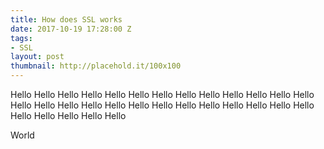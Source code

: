 ```yaml
---
title: How does SSL works
date: 2017-10-19 17:28:00 Z
tags:
- SSL
layout: post
thumbnail: http://placehold.it/100x100
---
```


Hello Hello Hello Hello Hello Hello Hello Hello Hello Hello Hello Hello Hello Hello Hello Hello Hello Hello Hello Hello Hello Hello Hello Hello Hello Hello Hello Hello Hello Hello Hello 

<!--more-->

World
